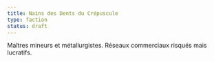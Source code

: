 ```yaml
---
title: Nains des Dents du Crépuscule
type: faction
status: draft
---
```


Maîtres mineurs et métallurgistes. Réseaux commerciaux risqués mais lucratifs.
